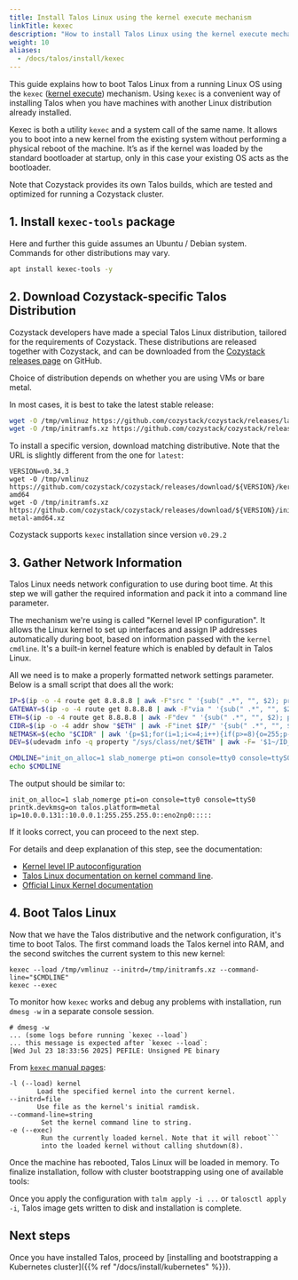 ```yaml
---
title: Install Talos Linux using the kernel execute mechanism
linkTitle: kexec
description: "How to install Talos Linux using the kernel execute mechanism (`kexec`)"
weight: 10
aliases:
  - /docs/talos/install/kexec
---
```


This guide explains how to boot Talos Linux from a running Linux OS using the `kexec`
([kernel execute](https://en.wikipedia.org/wiki/Kexec)) mechanism.
Using `kexec` is a convenient way of installing Talos when you have machines with another Linux distribution already installed.

Kexec is both a utility `kexec` and a system call of the same name.
It allows you to boot into a new kernel from the existing system without performing a physical reboot of the machine.
It’s as if the kernel was loaded by the standard bootloader at startup, only in this case your existing OS acts as the bootloader.

Note that Cozystack provides its own Talos builds, which are tested and optimized for running a Cozystack cluster.

## 1. Install `kexec-tools` package

Here and further this guide assumes an Ubuntu / Debian system.
Commands for other distributions may vary.

```bash
apt install kexec-tools -y
```

## 2. Download Cozystack-specific Talos Distribution

Cozystack developers have made a special Talos Linux distribution, tailored for the requirements of Cozystack.
These distributions are released together with Cozystack, and can be downloaded from the
[Cozystack releases page](https://github.com/cozystack/cozystack/releases/latest) on GitHub.

Choice of distribution depends on whether you are using VMs or bare metal.

In most cases, it is best to take the latest stable release:

```bash
wget -O /tmp/vmlinuz https://github.com/cozystack/cozystack/releases/latest/download/kernel-amd64
wget -O /tmp/initramfs.xz https://github.com/cozystack/cozystack/releases/latest/download/initramfs-metal-amd64.xz
```

To install a specific version, download matching distributive.
Note that the URL is slightly different from the one for `latest`:

```text
VERSION=v0.34.3
wget -O /tmp/vmlinuz https://github.com/cozystack/cozystack/releases/download/${VERSION}/kernel-amd64
wget -O /tmp/initramfs.xz https://github.com/cozystack/cozystack/releases/download/${VERSION}/initramfs-metal-amd64.xz
```

Cozystack supports `kexec` installation since version `v0.29.2`

## 3. Gather Network Information

Talos Linux needs network configuration to use during boot time.
At this step we will gather the required information and pack it into a command line parameter.

The mechanism we're using is called "Kernel level IP configuration".
It allows the Linux kernel to set up interfaces and assign IP addresses automatically during boot,
based on information passed with the `kernel cmdline`.
It's a built-in kernel feature which is enabled by default in Talos Linux.

All we need is to make a properly formatted network settings parameter.
Below is a small script that does all the work:

```bash
IP=$(ip -o -4 route get 8.8.8.8 | awk -F"src " '{sub(" .*", "", $2); print $2}')
GATEWAY=$(ip -o -4 route get 8.8.8.8 | awk -F"via " '{sub(" .*", "", $2); print $2}')
ETH=$(ip -o -4 route get 8.8.8.8 | awk -F"dev " '{sub(" .*", "", $2); print $2}')
CIDR=$(ip -o -4 addr show "$ETH" | awk -F"inet $IP/" '{sub(" .*", "", $2); print $2; exit}')
NETMASK=$(echo "$CIDR" | awk '{p=$1;for(i=1;i<=4;i++){if(p>=8){o=255;p-=8}else{o=256-2^(8-p);p=0}printf(i<4?o".":o"\n")}}')
DEV=$(udevadm info -q property "/sys/class/net/$ETH" | awk -F= '$1~/ID_NET_NAME_ONBOARD/{print $2; exit} $1~/ID_NET_NAME_PATH/{v=$2} END{if(v) print v}')

CMDLINE="init_on_alloc=1 slab_nomerge pti=on console=tty0 console=ttyS0 printk.devkmsg=on talos.platform=metal ip=${IP}::${GATEWAY}:${NETMASK}::${DEV}:::::"
echo $CMDLINE
```

The output should be similar to:

```console
init_on_alloc=1 slab_nomerge pti=on console=tty0 console=ttyS0 printk.devkmsg=on talos.platform=metal ip=10.0.0.131::10.0.0.1:255.255.255.0::eno2np0:::::
```

If it looks correct, you can proceed to the next step.

For details and deep explanation of this step, see the documentation:

-   [Kernel level IP autoconfiguration](https://cateee.net/lkddb/web-lkddb/IP_PNP.html)
-   [Talos Linux documentation on kernel command line](https://www.talos.dev/latest/talos-guides/install/bare-metal-platforms/network-config/#kernel-command-line).
-   [Official Linux Kernel documentation](https://www.kernel.org/doc/Documentation/filesystems/nfs/nfsroot.txt)

## 4. Boot Talos Linux

Now that we have the Talos distributive and the network configuration, it's time to boot Talos.
The first command loads the Talos kernel into RAM, and the second switches the current system to this new kernel:

```text
kexec --load /tmp/vmlinuz --initrd=/tmp/initramfs.xz --command-line="$CMDLINE"
kexec --exec
```

To monitor how `kexec` works and debug any problems with installation, run `dmesg -w` in a separate console session.

```console
# dmesg -w
... (some logs before running `kexec --load`)
... this message is expected after `kexec --load`:
[Wed Jul 23 18:33:56 2025] PEFILE: Unsigned PE binary
```

From [`kexec` manual pages](https://www.man7.org/linux/man-pages/man8/kexec.8.html#):
```text
-l (--load) kernel
       Load the specified kernel into the current kernel.
--initrd=file
       Use file as the kernel's initial ramdisk.
--command-line=string
        Set the kernel command line to string.
-e (--exec)
        Run the currently loaded kernel. Note that it will reboot```
        into the loaded kernel without calling shutdown(8).
```

Once the machine has rebooted, Talos Linux will be loaded in memory.
To finalize installation, follow with cluster bootstrapping using one of available tools:

Once you apply the configuration with `talm apply -i ...` or `talosctl apply -i`,
Talos image gets written to disk and installation is complete.

## Next steps

Once you have installed Talos, proceed by [installing and bootstrapping a Kubernetes cluster]({{% ref "/docs/install/kubernetes" %}}).
